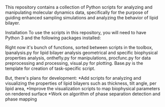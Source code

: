 This repository contains a collection of Python scripts for analyzing and manipulating molecular dynamics data, specifically for the purpose of
guiding enhanced sampling simulations and analyzing the behavior of lipid bilayer.

Installation
To use the scripts in this repository, you will need to have Python 3 and the following packages installed:

Right now it's bunch of functions, sorted between scripts in the toolbox, lpanalysis.py for lipid bilayer analysis geometrical and
specific biophysical properties analysis, onthefly.py for manipulations, procfunc.py for data preprocessing and processing, visual.py for plotting. Base.py is the template for creation of task-specific script. 

But, there's plans for development:
*Add scripts for analyzing and visualizing the properties of lipid bilayers such as thickness, tilt angle, per lipid area,
*Improve the visualization scripts to map biophysical parameters on rendered surface
*Work on algorithm of phase separation detection and phase mapping
